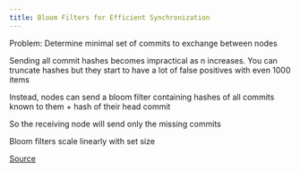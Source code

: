 ```yaml
---
title: Bloom Filters for Efficient Synchronization
---
```


Problem: Determine minimal set of commits to exchange between nodes

Sending all commit hashes becomes impractical as n increases. You can truncate hashes but they start to have a lot of false positives with even 1000 items 

Instead, nodes can send a bloom filter containing hashes of all commits known to them + hash of their head commit

So the receiving node will send only the missing commits 

Bloom filters scale linearly with set size 

[Source](https://martin.kleppmann.com/2020/12/02/bloom-filter-hash-graph-sync.html)